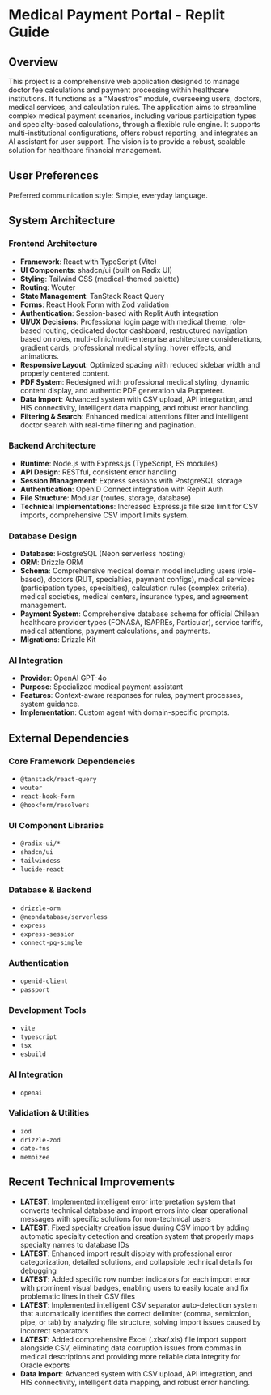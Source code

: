 # Medical Payment Portal - Replit Guide

## Overview
This project is a comprehensive web application designed to manage doctor fee calculations and payment processing within healthcare institutions. It functions as a "Maestros" module, overseeing users, doctors, medical services, and calculation rules. The application aims to streamline complex medical payment scenarios, including various participation types and specialty-based calculations, through a flexible rule engine. It supports multi-institutional configurations, offers robust reporting, and integrates an AI assistant for user support. The vision is to provide a robust, scalable solution for healthcare financial management.

## User Preferences
Preferred communication style: Simple, everyday language.

## System Architecture

### Frontend Architecture
- **Framework**: React with TypeScript (Vite)
- **UI Components**: shadcn/ui (built on Radix UI)
- **Styling**: Tailwind CSS (medical-themed palette)
- **Routing**: Wouter
- **State Management**: TanStack React Query
- **Forms**: React Hook Form with Zod validation
- **Authentication**: Session-based with Replit Auth integration
- **UI/UX Decisions**: Professional login page with medical theme, role-based routing, dedicated doctor dashboard, restructured navigation based on roles, multi-clinic/multi-enterprise architecture considerations, gradient cards, professional medical styling, hover effects, and animations.
- **Responsive Layout**: Optimized spacing with reduced sidebar width and properly centered content.
- **PDF System**: Redesigned with professional medical styling, dynamic content display, and authentic PDF generation via Puppeteer.
- **Data Import**: Advanced system with CSV upload, API integration, and HIS connectivity, intelligent data mapping, and robust error handling.
- **Filtering & Search**: Enhanced medical attentions filter and intelligent doctor search with real-time filtering and pagination.

### Backend Architecture
- **Runtime**: Node.js with Express.js (TypeScript, ES modules)
- **API Design**: RESTful, consistent error handling
- **Session Management**: Express sessions with PostgreSQL storage
- **Authentication**: OpenID Connect integration with Replit Auth
- **File Structure**: Modular (routes, storage, database)
- **Technical Implementations**: Increased Express.js file size limit for CSV imports, comprehensive CSV import limits system.

### Database Design
- **Database**: PostgreSQL (Neon serverless hosting)
- **ORM**: Drizzle ORM
- **Schema**: Comprehensive medical domain model including users (role-based), doctors (RUT, specialties, payment configs), medical services (participation types, specialties), calculation rules (complex criteria), medical societies, medical centers, insurance types, and agreement management.
- **Payment System**: Comprehensive database schema for official Chilean healthcare provider types (FONASA, ISAPREs, Particular), service tariffs, medical attentions, payment calculations, and payments.
- **Migrations**: Drizzle Kit

### AI Integration
- **Provider**: OpenAI GPT-4o
- **Purpose**: Specialized medical payment assistant
- **Features**: Context-aware responses for rules, payment processes, system guidance.
- **Implementation**: Custom agent with domain-specific prompts.

## External Dependencies

### Core Framework Dependencies
- `@tanstack/react-query`
- `wouter`
- `react-hook-form`
- `@hookform/resolvers`

### UI Component Libraries
- `@radix-ui/*`
- `shadcn/ui`
- `tailwindcss`
- `lucide-react`

### Database & Backend
- `drizzle-orm`
- `@neondatabase/serverless`
- `express`
- `express-session`
- `connect-pg-simple`

### Authentication
- `openid-client`
- `passport`

### Development Tools
- `vite`
- `typescript`
- `tsx`
- `esbuild`

### AI Integration
- `openai`

### Validation & Utilities
- `zod`
- `drizzle-zod`
- `date-fns`
- `memoizee`

## Recent Technical Improvements
- **LATEST**: Implemented intelligent error interpretation system that converts technical database and import errors into clear operational messages with specific solutions for non-technical users
- **LATEST**: Fixed specialty creation issue during CSV import by adding automatic specialty detection and creation system that properly maps specialty names to database IDs
- **LATEST**: Enhanced import result display with professional error categorization, detailed solutions, and collapsible technical details for debugging
- **LATEST**: Added specific row number indicators for each import error with prominent visual badges, enabling users to easily locate and fix problematic lines in their CSV files
- **LATEST**: Implemented intelligent CSV separator auto-detection system that automatically identifies the correct delimiter (comma, semicolon, pipe, or tab) by analyzing file structure, solving import issues caused by incorrect separators
- **LATEST**: Added comprehensive Excel (.xlsx/.xls) file import support alongside CSV, eliminating data corruption issues from commas in medical descriptions and providing more reliable data integrity for Oracle exports
- **Data Import**: Advanced system with CSV upload, API integration, and HIS connectivity, intelligent data mapping, and robust error handling.